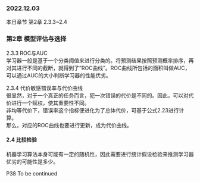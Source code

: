 ### 2022.12.03
本日章节 第2章 2.3.3~2.4

### 第2章 模型评估与选择
2.3.3 ROC与AUC  
学习器一般是基于一个分类阈值来进行分类的。将预测结果按照预测概率排序，再对其进行不同的截断，就得到了”ROC曲线”。ROC曲线所包括的面积叫做AUC，可以通过AUC的大小判断学习器的性能优劣。   

2.3.4 代价敏感错误率与代价曲线    
很显然，对于一个真正的任务而言，犯一次错误的代价是不同的。因此，可以对代价进行一个赋权，使其重要性不同。  
非均等代价下，错误率这个指标便进化为了总体代价，可基于公式2.23进行计算。  
那么，对应的ROC曲线也要进行更新，成为代价曲线。

#### 2.4 比较检验
机器学习算法本身可能有一定的随机性，因此需要进行统计假设检验来推测学习器优劣的可能性是多少。  

P38 To be continued
